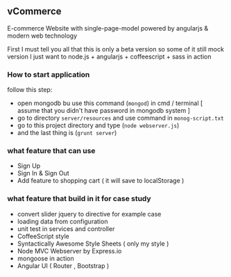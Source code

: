 ## vCommerce ##

E-commerce Website with single-page-model powered by angularjs &amp; modern web technology

First I must tell you all that this is only a beta version so some of it still mock version I just want to node.js + angularjs + coffeescript + sass in action

### How to start application ###

follow this step:

- open mongodb bu use this command (`mongod`) in cmd / terminal [ assume that you didn't have password in mongodb system ]
- go to directory `server/resources` and use command in `monog-script.txt`
- go to this project directory and type (`node webserver.js`)
- and the last thing is (`grunt server`) 

### what feature that can use ###

- Sign Up
- Sign In & Sign Out
- Add feature to shopping cart ( it will save to localStorage )

### what feature that build in it for case study ###

- convert slider jquery to directive for example case
- loading data from configuration 
- unit test in services and controller
- CoffeeScript style 
- Syntactically Awesome Style Sheets ( only my style ) 
- Node MVC Webserver by Express.io
- mongoose in action
- Angular UI ( Router , Bootstrap )

